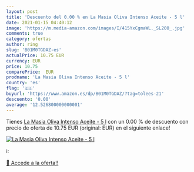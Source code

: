 ```yaml
---
layout: post
title: 'Descuento del 0.00 % en La Masia Oliva Intenso Aceite - 5 l'
date: 2021-01-15 04:40:12
image: 'https://m.media-amazon.com/images/I/415YxCgmaWL._SL200_.jpg'
comments: true
category: ofertas
author: ring
slug: 'B01M0TGDAZ-es'
actualPrice: 10.75 EUR
currency: EUR
price: 10.75
comparePrice:  EUR
prodname: 'La Masia Oliva Intenso Aceite - 5 l'
country: 'es'
flag: '🇪🇸'
buyurl: 'https://www.amazon.es/dp/B01M0TGDAZ/?tag=tolees-21'
descuento: '0.00'
average: '12.526800000000001'
---
```


Tienes [La Masia Oliva Intenso Aceite - 5 l](https://www.amazon.es/dp/B01M0TGDAZ/?tag=tolees-21) con un 0.00 % de descuento con precio de oferta de 10.75 EUR (original:  EUR) en el siguiente enlace!

[![La Masia Oliva Intenso Aceite - 5 l](https://m.media-amazon.com/images/I/415YxCgmaWL._SL200_.jpg)](https://www.amazon.es/dp/B01M0TGDAZ/?tag=tolees-21)

ℹ️:


[🛒 Accede a la oferta!!](https://www.amazon.es/dp/B01M0TGDAZ/?tag=tolees-21)

